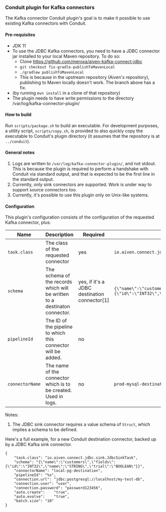 ### Conduit plugin for Kafka connectors
The Kafka connector Conduit plugin's goal is to make it possible to use existing Kafka connectors with Conduit.  

#### Pre-requisites
* JDK 11
* To use the JDBC Kafka connectors, you need to have a JDBC connector jar installed to your local Maven repository. To do so:
  * Clone https://github.com/meroxa/aiven-kafka-connect-jdbc
  * `git checkout fix-gradle-publishToMavenLocal`
  * `./gradlew publishToMavenLocal`
  * This is because in the upstream repository (Aiven's repository), publishing to Maven locally doesn't work. The branch above has a fix.
* (by running `mvn install` in a clone of that repository)
* The plugin needs to have write permissions to the directory /var/log/kafka-connector-plugin/

#### How to build
Run `scripts/package.sh` to build an executable. For development purposes, a utility script, `scripts/copy.sh`, is provided 
to also quickly copy the executable to Conduit's plugin directory (it assumes that the repository is at `../conduit`).

#### General notes

1. Logs are written to `/var/log/kafka-connector-plugin/`, and not stdout. This is because the plugin is required to perform
a handshake with Conduit via standard output, and that is expected to be the first line in the standard output.
2. Currently, only sink connectors are supported. Work is under way to support source connectors too.
3. Currently, it's possible to use this plugin only on Unix-like systems.

#### Configuration
This plugin's configuration consists of the configuration of the requested Kafka connector, plus:

| Name | Description | Required | Example | 
| --- | --- | --- | --- |
| `task.class` | The class of the requested connector | yes | `io.aiven.connect.jdbc.sink.JdbcSinkTask` |
| `schema` | The schema of the records which will be written to a destinaton connector. | yes, if it's a JDBC destination connector[1] | `{\"name\":\"customers\",\"fields\":{\"id\":\"INT32\",\"name\":\"STRING\",\"trial\":\"BOOLEAN\"}}` |
| `pipelineId` | The ID of the pipeline to which this connector will be added. | no | |
| `connectorName` | The name of the connector which is to be created. Used in logs.| no | `prod-mysql-destination` |

Notes:
1. The JDBC sink connector requires a value schema of `Struct`, which implies a schema to be defined.

Here's a full example, for a new Conduit destination connector, backed up by a JDBC Kafka sink connector.
```
{
	"task.class": "io.aiven.connect.jdbc.sink.JdbcSinkTask",
	"schema": "{\"name\":\"customers\",\"fields\":{\"id\":\"INT32\",\"name\":\"STRING\",\"trial\":\"BOOLEAN\"}}",
	"connectorName": "local-pg-destination",
	"pipelineId": "%s",
	"connection.url": "jdbc:postgresql://localhost/my-test-db",
	"connection.user": "user",
	"connection.password": "password123456",
	"auto.create":    "true",
	"auto.evolve":    "true",
	"batch.size": "10"
}
```
